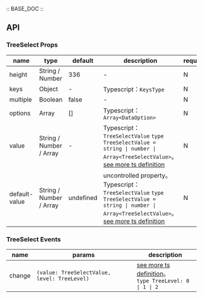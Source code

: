 :: BASE_DOC ::

## API

### TreeSelect Props

 name          | type                    | default   | description                                                                                                                                                                                                                          | required 
---------------|-------------------------|-----------|--------------------------------------------------------------------------------------------------------------------------------------------------------------------------------------------------------------------------------------|----------
 height        | String / Number         | 336       | \-                                                                                                                                                                                                                                   | N        
 keys          | Object                  | -         | Typescript：`KeysType`                                                                                                                                                                                                                | N        
 multiple      | Boolean                 | false     | \-                                                                                                                                                                                                                                   | N        
 options       | Array                   | []        | Typescript：`Array<DataOption>`                                                                                                                                                                                                       | N        
 value         | String / Number / Array | -         | Typescript：`TreeSelectValue` `type TreeSelectValue = string \| number \| Array<TreeSelectValue>`。[see more ts definition](https://github.com/Tencent/tdesign-miniprogram/tree/develop/src/tree-select/type.ts)                       | N        
 default-value | String / Number / Array | undefined | uncontrolled property。Typescript：`TreeSelectValue` `type TreeSelectValue = string \| number \| Array<TreeSelectValue>`。[see more ts definition](https://github.com/Tencent/tdesign-miniprogram/tree/develop/src/tree-select/type.ts) | N        

### TreeSelect Events

 name   | params                                        | description                                                                                                                                           
--------|-----------------------------------------------|-------------------------------------------------------------------------------------------------------------------------------------------------------
 change | `(value: TreeSelectValue, level: TreeLevel) ` | [see more ts definition](https://github.com/Tencent/tdesign-miniprogram/tree/develop/src/tree-select/type.ts)。<br/>`type TreeLevel: 0 \| 1 \| 2`<br/> 
